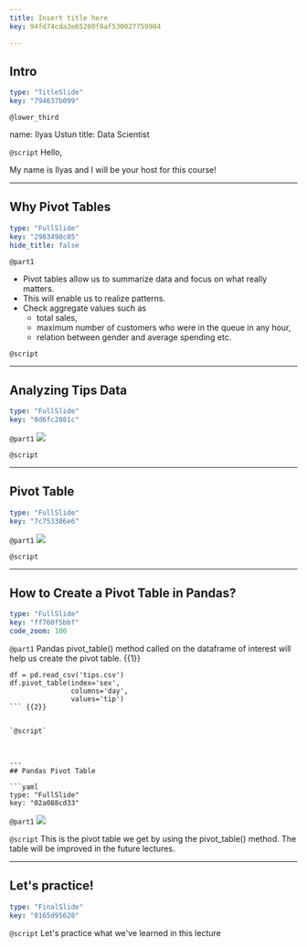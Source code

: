 ```yaml
---
title: Insert title here
key: 94fd74cda3e65200f8af530027759984

---
```

## Intro

```yaml
type: "TitleSlide"
key: "794637b099"
```

`@lower_third`

name: Ilyas Ustun
title: Data Scientist


`@script`
Hello,

My name is Ilyas and I will be your host for this course!


---
## Why Pivot Tables

```yaml
type: "FullSlide"
key: "2983498c05"
hide_title: false
```

`@part1`
- Pivot tables allow us to summarize data and focus on what really matters.
- This will enable us to realize patterns.
- Check aggregate values such as 
  - total sales,
  - maximum number of customers who were in the queue in any hour,
  - relation between gender and average spending etc.


`@script`



---
## Analyzing Tips Data

```yaml
type: "FullSlide"
key: "0d6fc2881c"
```

`@part1`
![](https://assets.datacamp.com/production/repositories/4835/datasets/c7418900f57638fe25a8328d8fe7ab1ad13b8539/1_data_short2.png)


`@script`



---
## Pivot Table

```yaml
type: "FullSlide"
key: "7c753386e6"
```

`@part1`
![](https://assets.datacamp.com/production/repositories/4835/datasets/dc364346201c04baac8ff83099730cb8705d5914/2_pivot_sex_day.png)


`@script`



---
## How to Create a Pivot Table in Pandas?

```yaml
type: "FullSlide"
key: "ff760f5bbf"
code_zoom: 100
```

`@part1`
Pandas pivot_table() method called on the dataframe of interest will help us create the pivot table. {{1}}
```
df = pd.read_csv('tips.csv')  
df.pivot_table(index='sex', 
			   columns='day', 
			   values='tip')  
``` {{2}}


`@script`



---
## Pandas Pivot Table

```yaml
type: "FullSlide"
key: "02a088cd33"
```

`@part1`
![](https://assets.datacamp.com/production/repositories/4835/datasets/a76f0e4e88d9cfa12c67817a753d2b1d602d705f/3_pivot_pandas.PNG)


`@script`
This is the pivot table we get by using the pivot_table() method. The table will be improved in the future lectures.


---
## Let's practice!

```yaml
type: "FinalSlide"
key: "0165d95628"
```

`@script`
Let's practice what we've learned in this lecture

